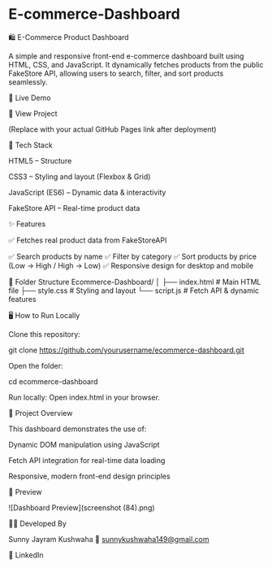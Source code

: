 # E-commerce-Dashboard
🛍️ E-Commerce Product Dashboard

A simple and responsive front-end e-commerce dashboard built using HTML, CSS, and JavaScript.
It dynamically fetches products from the public FakeStore API, allowing users to search, filter, and sort products seamlessly.

🚀 Live Demo

🔗 View Project

(Replace with your actual GitHub Pages link after deployment)

🧰 Tech Stack

HTML5 – Structure

CSS3 – Styling and layout (Flexbox & Grid)

JavaScript (ES6) – Dynamic data & interactivity

FakeStore API – Real-time product data

✨ Features

✅ Fetches real product data from FakeStoreAPI

✅ Search products by name
✅ Filter by category
✅ Sort products by price (Low → High / High → Low)
✅ Responsive design for desktop and mobile

📁 Folder Structure
Ecommerce-Dashboard/
│
├── index.html        # Main HTML file
├── style.css         # Styling and layout
└── script.js         # Fetch API & dynamic features

🖥️ How to Run Locally

Clone this repository:

git clone https://github.com/yourusername/ecommerce-dashboard.git


Open the folder:

cd ecommerce-dashboard


Run locally:
Open index.html in your browser.

🧾 Project Overview

This dashboard demonstrates the use of:

Dynamic DOM manipulation using JavaScript

Fetch API integration for real-time data loading

Responsive, modern front-end design principles

📸 Preview

![Dashboard Preview](screenshot (84).png)

👨‍💻 Developed By

Sunny Jayram Kushwaha
📧 sunnykushwaha149@gmail.com

🔗 LinkedIn
